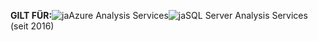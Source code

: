 **GILT FÜR:**![ja](media/analysis-services-appliesto/yes.png)Azure Analysis Services![ja](media/analysis-services-appliesto/yes.png)SQL Server Analysis Services (seit 2016)